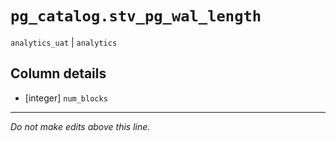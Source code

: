 # `pg_catalog.stv_pg_wal_length`
`analytics_uat` | `analytics`

## Column details
* [integer]   `num_blocks`

-------------------------------------------------------------------------------
*Do not make edits above this line.*
